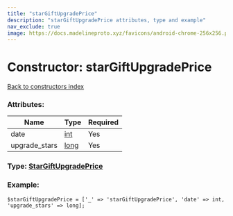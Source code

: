 ```yaml
---
title: "starGiftUpgradePrice"
description: "starGiftUpgradePrice attributes, type and example"
nav_exclude: true
image: https://docs.madelineproto.xyz/favicons/android-chrome-256x256.png
---
```

# Constructor: starGiftUpgradePrice  
[Back to constructors index](/API_docs/constructors/index.html)



### Attributes:

| Name     |    Type       | Required |
|----------|---------------|----------|
|date|[int](/API_docs/types/int.html) | Yes|
|upgrade\_stars|[long](/API_docs/types/long.html) | Yes|



### Type: [StarGiftUpgradePrice](/API_docs/types/StarGiftUpgradePrice.html)


### Example:

```
$starGiftUpgradePrice = ['_' => 'starGiftUpgradePrice', 'date' => int, 'upgrade_stars' => long];
```  
